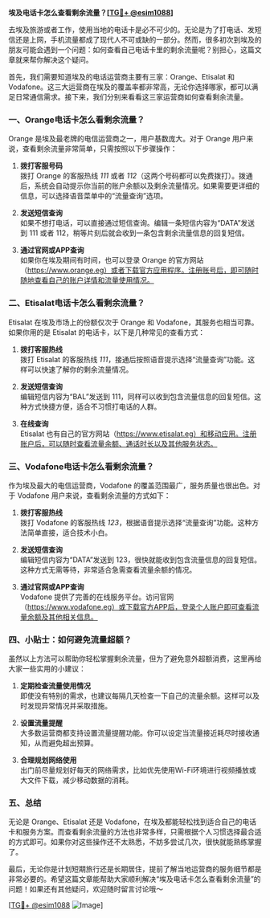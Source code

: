 **埃及电话卡怎么查看剩余流量？[[TG💪+ @esim1088](https://t.me/s/esim1088)]**

去埃及旅游或者工作，使用当地的电话卡是必不可少的。无论是为了打电话、发短信还是上网，手机流量都成了现代人不可或缺的一部分。然而，很多初次到埃及的朋友可能会遇到一个问题：如何查看自己电话卡里的剩余流量呢？别担心，这篇文章就来帮你解决这个疑问。

首先，我们需要知道埃及的电话运营商主要有三家：Orange、Etisalat 和 Vodafone。这三大运营商在埃及的覆盖率都非常高，无论你选择哪家，都可以满足日常通信需求。接下来，我们分别来看看这三家运营商如何查看剩余流量。

### **一、Orange电话卡怎么看剩余流量？**

Orange 是埃及最老牌的电信运营商之一，用户基数庞大。对于 Orange 用户来说，查看剩余流量非常简单，只需按照以下步骤操作：

1. **拨打客服号码**  
   拨打 Orange 的客服热线 *111* 或者 *112*（这两个号码都可以免费拨打）。拨通后，系统会自动提示你当前的账户余额以及剩余流量情况。如果需要更详细的信息，可以选择语音菜单中的“流量查询”选项。

2. **发送短信查询**  
   如果不想打电话，可以直接通过短信查询。编辑一条短信内容为“DATA”发送到 111 或者 112，稍等片刻后就会收到一条包含剩余流量信息的回复短信。

3. **通过官网或APP查询**  
   如果你在埃及期间有时间，也可以登录 Orange 的官方网站（https://www.orange.eg）或者下载官方应用程序。注册账号后，即可随时随地查看自己的账户详情和流量使用情况。

### **二、Etisalat电话卡怎么看剩余流量？**

Etisalat 在埃及市场上的份额仅次于 Orange 和 Vodafone，其服务也相当可靠。如果你用的是 Etisalat 的电话卡，以下是几种常见的查看方式：

1. **拨打客服热线**  
   拨打 Etisalat 的客服热线 *111*，接通后按照语音提示选择“流量查询”功能。这样可以快速了解你的剩余流量情况。

2. **发送短信查询**  
   编辑短信内容为“BAL”发送到 111，同样可以收到包含流量信息的回复短信。这种方式快捷方便，适合不习惯打电话的人群。

3. **在线查询**  
   Etisalat 也有自己的官方网站（https://www.etisalat.eg）和移动应用。注册账户后，可以随时查看流量余额、通话时长以及其他服务状态。

### **三、Vodafone电话卡怎么看剩余流量？**

作为埃及最大的电信运营商，Vodafone 的覆盖范围最广，服务质量也很出色。对于 Vodafone 用户来说，查看剩余流量的方式如下：

1. **拨打客服热线**  
   拨打 Vodafone 的客服热线 *123*，根据语音提示选择“流量查询”功能。这种方法简单直接，适合技术小白。

2. **发送短信查询**  
   编辑短信内容为“DATA”发送到 123，很快就能收到包含流量信息的回复短信。这种方式无需等待，非常适合急需查看流量余额的情况。

3. **通过官网或APP查询**  
   Vodafone 提供了完善的在线服务平台。访问官网（https://www.vodafone.eg）或下载官方APP后，登录个人账户即可查看流量余额及其他相关信息。

### **四、小贴士：如何避免流量超额？**

虽然以上方法可以帮助你轻松掌握剩余流量，但为了避免意外超额消费，这里再给大家一些实用的小建议：

1. **定期检查流量使用情况**  
   即使没有特别的需求，也建议每隔几天检查一下自己的流量余额。这样可以及时发现异常情况并采取措施。

2. **设置流量提醒**  
   大多数运营商都支持设置流量提醒功能。你可以设定当流量接近耗尽时接收通知，从而避免超出预算。

3. **合理规划网络使用**  
   出门前尽量规划好每天的网络需求，比如优先使用Wi-Fi环境进行视频播放或大文件下载，减少移动数据的消耗。

### **五、总结**

无论是 Orange、Etisalat 还是 Vodafone，在埃及都能轻松找到适合自己的电话卡和服务方案。而查看剩余流量的方法也非常多样，只需根据个人习惯选择最合适的方式即可。如果你对这些操作还不太熟悉，不妨多尝试几次，很快就能熟练掌握了。

最后，无论你是计划短期旅行还是长期居住，提前了解当地运营商的服务细节都是非常必要的。希望这篇文章能帮助大家顺利解决“埃及电话卡怎么查看剩余流量”的问题！如果还有其他疑问，欢迎随时留言讨论哦～

[[TG💪+ @esim1088](https://t.me/s/esim1088) ![Image](https://i.postimg.cc/4NQfJmqS/Snipaste-2025-05-13-00-14-12.png)]